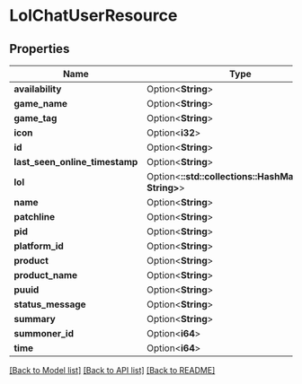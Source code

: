 # LolChatUserResource

## Properties

Name | Type | Description | Notes
------------ | ------------- | ------------- | -------------
**availability** | Option<**String**> |  | [optional]
**game_name** | Option<**String**> |  | [optional]
**game_tag** | Option<**String**> |  | [optional]
**icon** | Option<**i32**> |  | [optional]
**id** | Option<**String**> |  | [optional]
**last_seen_online_timestamp** | Option<**String**> |  | [optional]
**lol** | Option<**::std::collections::HashMap<String, String>**> |  | [optional]
**name** | Option<**String**> |  | [optional]
**patchline** | Option<**String**> |  | [optional]
**pid** | Option<**String**> |  | [optional]
**platform_id** | Option<**String**> |  | [optional]
**product** | Option<**String**> |  | [optional]
**product_name** | Option<**String**> |  | [optional]
**puuid** | Option<**String**> |  | [optional]
**status_message** | Option<**String**> |  | [optional]
**summary** | Option<**String**> |  | [optional]
**summoner_id** | Option<**i64**> |  | [optional]
**time** | Option<**i64**> |  | [optional]

[[Back to Model list]](../README.md#documentation-for-models) [[Back to API list]](../README.md#documentation-for-api-endpoints) [[Back to README]](../README.md)



